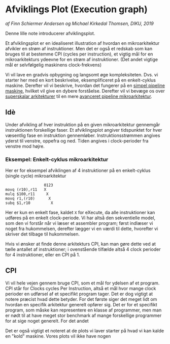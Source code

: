 # Afviklings Plot (Execution graph)

_af Finn Schiermer Andersen og Michael Kirkedal Thomsen, DIKU, 2019_

Denne lille note introducerer afviklingsplot.

Et afviklingsplot er en idealiseret illustration af hvordan en mikroarkitektur
afvikler en strøm af instruktioner. Men det er også et redskab som kan bruges
til at bestemme CPI (cycles per instruction), et vigtig mål for en mikroarkitekturs 
ydeevne for en strøm af instruktioner. (Det andet vigtige mål er selvfølgelig
maskinens clock-frekvens)

Vi vil lave en gradvis opbygning og langsomt øge kompleksiteten. Dvs. vi starter her med en kort beskrivelse, eksemplificeret på en enkelt-cyklus maskine. Derefter vil vi beskrive, hvordan det fungerer på en [simpel pipeline maskine](pipeline.md), hvilket vil give en dybere forståelse. Derefter vil vi bevæge os over [superskalar arkitekturer](superscalar.md) til en mere [avanceret pipeline mikroarkitektur](anonyme.md).



## Idè

Under afvikling af hver instruktion på en given mikroarkitektur gennemgår
instruktionen forskellige faser. Et afviklingsplot angiver tidspunktet
for hver væsentlig fase en instruktion gennemløber. Instruktionsstrømmen
angives yderst til venstre, oppefra og ned. Tiden angives i clock-perioder fra
venstre mod højre.

### Eksempel: Enkelt-cyklus mikroarkitektur

Her er for eksempel afviklingen af 4 instruktioner på en enkelt-cyklus (single cycle) mikroarkitektur
~~~ text
                 0123
movq (r10),r11   X
mulq $100,r11     X
movq r1,(r10)      X
subq $1,r10         X
~~~
Her er kun en enkelt fase, kaldet `X` for eXecute, da alle instruktioner kan udføres på en enkelt clock-periode. Vi har altså den sekventielle model, som den vi forstår når vi læser et assembler program; først indlæser vi noget fra hukommelsen, derefter lægger vi en værdi til dette, hvorefter vi skriver det tilbage til hukommelsen.

Hvis vi ønsker at finde denne arkitekturs CPI, kan man gøre dette ved at tælle antallet af instruktioner; i ovenstående tilfælde altså 4 clock perioder for 4 instruktioner, eller en CPI på 1.


## CPI
Vi vil hele vejen gennem bruge CPI, som et mål for ydelsen af et program. CPI står for Clocks cycles Per Instruction, altså et mål hvor mange clock perioder en udførsel af et specifikt program tager.
Det er dog vigtigt at notere præcist hvad dette betyder. For det første siger det meget lidt om hvordan en specifik arkitektur generelt opfører sig. Det er for et specifikt program, som måske kan representere en klasse af programmer, men man er nødt til at have meget stor benchmark af mange forskellige programmer for at sige noget generelt. 
For det andet 

Det er også vigtigt et noteret at de plots vi laver starter på hvad vi kan kalde en "kold" maskine. Vores plots vil ikke have nogen 


&nbsp;
